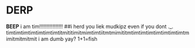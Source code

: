 # DERP
**BEEP**
i am tim!!!!!!!!!!!!!!!!
##i herd you liek mudkipz
even if you dont
._.
timtimtimtimtimtimtimtitmititimitmimtimtiitmtmimititmtimtimtimtimtimtimtimtmimitmitmitmit
i am dumb yay? 1+1=fish
